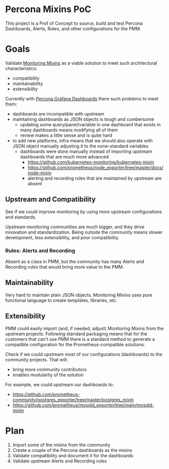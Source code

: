 # Percona Mixins PoC

This project is a Prof of Concept to source, build and test Percona Dashboards, Alerts, Rules, and other configurations for the PMM.

# Goals

Validate [Monitoring Mixins](https://monitoring.mixins.dev/) as a viable solution to meet such architectural characteristics:

- compatibility
- maintainability
- extensibility

Currently with [Percona Grafana Dashboards](https://github.com/percona/grafana-dashboards) there such problems to meet them:

- dashboards are incompatible with upstream
- maintaining dashboards as JSON objects is tough and cumbersome
  - updating some query/panel/variable in one dashboard that exists in many dashboards means modifying all of them
  - review makes a little sense and is quite hard
- to add new platforms, infra means that we should also operate with JSON object manually adjusting it to the none-standard variables
  - dashboards were done manually instead of importing upstream dashboards that are much more advanced
    - https://github.com/kubernetes-monitoring/kubernetes-mixin
    - https://github.com/prometheus/node_exporter/tree/master/docs/node-mixin
    - alerting and recording rules that are maintained by upstream are absent

## Upstream and Compatibility

See if we could improve monitoring by using more upstream configurations and standards.

Upstream monitoring communities are much bigger, and they drive innovation and standardization. Being outside the community means slower development, less extensibility, and poor compatibility.

### Rules: Alerts and Recording

Absent as a class in PMM, but the community has many Alerts and Recording rules that would bring more value to the PMM.

## Maintainability

Very hard to maintain plain JSON objects. Monitoring Mixins uses pure functional language to create templates, libraries, etc.

## Extensibility

PMM could easily import (and, if needed, adjust) Monitoring Mixins from the upstream projects. Following standard packaging means that for the customers that can't use PMM there is a standard method to generate a compatible configuration for the Prometheus-compatible solutions.

Check if we could upstream most of our configurations (dashboards) to the community projects. That will:

- bring more community contributors
- enables modularity of the solution

For example, we could upstream our dashboards to:

- https://github.com/prometheus-community/postgres_exporter/tree/master/postgres_mixin
- https://github.com/prometheus/mysqld_exporter/tree/main/mysqld-mixin

# Plan

1. Import some of the mixins from the community
2. Create a couple of the Percona dashboards as the mixins
3. Validate compatibility and document it for the dashboards
4. Validate upstream Alerts and Recording rules



